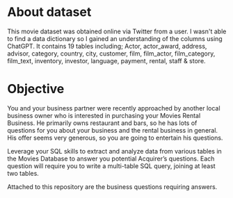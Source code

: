 # About dataset
This movie dataset was obtained online via Twitter from a user. I wasn't able to find a data dictionary so I gained an understanding of the columns using ChatGPT. It contains 19 tables including; Actor, actor_award, address, advisor, category, country, city, customer, film, film_actor, film_category, film_text, inventory, investor, language, payment, rental, staff & store.


# Objective
You and your business partner were recently approached by another local business 
owner who is interested in purchasing your Movies Rental Business. He primarily owns 
restaurant and bars, so he has lots of questions for you about your business and the rental 
business in general. His offer seems very generous, so you are going to entertain his 
questions. 

Leverage your SQL skills to extract and analyze data from various tables in the Movies 
Database to answer you potential Acquirer’s questions. Each question will require you to 
write a multi-table SQL query, joining at least two tables.

Attached to this repository are the business questions requiring answers.

